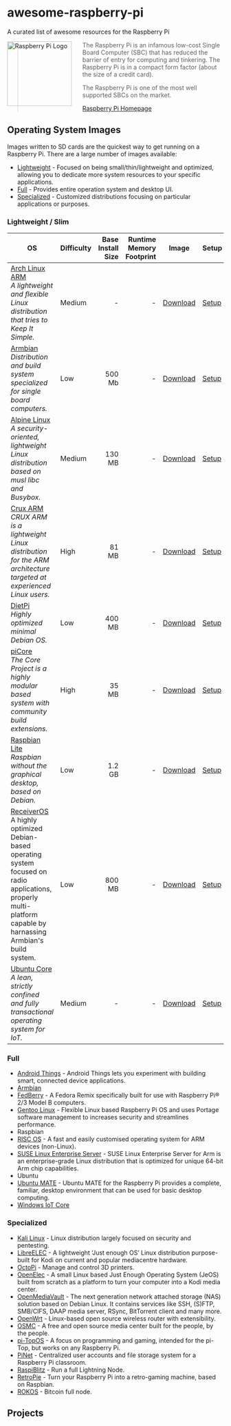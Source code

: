 # awesome-raspberry-pi

A curated list of awesome resources for the Raspberry Pi

<a href="https://www.raspberrypi.org"><img src="https://www.raspberrypi.org/wp-content/uploads/2012/03/raspberry-pi-logo.png" alt="Raspberry Pi Logo" align="left" style="margin-right: 25px" height=150></a>

> The Raspberry Pi is an infamous low-cost Single Board Computer (SBC) that has reduced the barrier of entry for computing and tinkering.
> The Raspberry Pi is in a compact form factor (about the size of a credit card).
>
> The Raspberry Pi is one of the most well supported SBCs on the market.
>
> [Raspberry Pi Homepage](https://raspberrypi.org)

## Operating System Images

Images written to SD cards are the quickest way to get running on a Raspberry Pi. There are a large number of images available:

- [Lightweight](#lightweight--slim) - Focused on being small/thin/lightweight and optimized, allowing you to dedicate more system resources to your specific applications.
- [Full](#full) - Provides entire operation system and desktop UI.
- [Specialized](#specialized) - Customized distributions focusing on particular applications or purposes.

### Lightweight / Slim

| OS | Difficulty | Base Install Size | Runtime Memory Footprint | Image | Setup |
| --- | --------- | --------------: | -----------------------: | ----- | ----- |
| [Arch Linux ARM](https://archlinuxarm.org) <br> *A lightweight and flexible Linux distribution that tries to Keep It Simple.* | Medium | - | - | [Download](http://os.archlinuxarm.org/os/ArchLinuxARM-rpi-3-latest.tar.gz) | [Setup](https://archlinuxarm.org/platforms/armv6/raspberry-pi) |
| [Armbian](https://armbian.com) <br> *Distribution and build system specialized for single board computers.* | Low | 500 Mb | - | [Download](https://www.armbian.com/rpi4b/) | [Setup](https://docs.armbian.com/User-Guide_Getting-Started/) |
| [Alpine Linux](https://wiki.alpinelinux.org/wiki/Main_Page) <br> *A security-oriented, lightweight Linux distribution based on musl libc and Busybox.* | Medium | 130 MB | - | [Download](https://alpinelinux.org/downloads/) | [Setup](https://wiki.alpinelinux.org/wiki/Raspberry_Pi) |
| [Crux ARM](https://crux-arm.nu/Main/HomePage) <br> *CRUX ARM is a lightweight Linux distribution for the ARM architecture targeted at experienced Linux users.* | High | 81 MB  | - | [Download](https://crux-arm.nu/SupportedDevices/Raspberrypi) | [Setup](https://crux-arm.nu/SupportedDevices/Raspberrypi) |
| [DietPi](https://www.dietpi.com) <br> *Highly optimized minimal Debian OS.* | Low | 400 MB | - | [Download](https://dietpi.com/#download) | [Setup](https://dietpi.com/phpbb/viewtopic.php?p=9#p9) |
| [piCore](http://www.tinycorelinux.net/welcome.html) <br> *The Core Project is a highly modular based system with community build extensions.* | High | 35 MB | - | [Download](http://www.tinycorelinux.net/9.x/armv6/) | [Setup](http://tinycorelinux.net/9.x/armv6/releases/RPi/README) |
| [Raspbian Lite](https://www.raspberrypi.org/downloads/raspbian/) <br> *Raspbian without the graphical desktop, based on Debian.* | Low | 1.2 GB | - | [Download](https://www.raspberrypi.org/downloads/raspbian/) | [Setup](https://www.raspberrypi.org/documentation/installation/installing-images/README.md) |
| [ReceiverOS](https://airframes.io/) <br> A highly optimized Debian-based operating system focused on radio applications, properly multi-platform capable by harnassing Armbian's build system. | Low | 800 MB | - | [Download](https://download.receiveros.com) | [Setup](https://documentation.receiveros.com) |
| [Ubuntu Core](https://ubuntu.com/download/iot/raspberry-pi-2-3-core) <br> *A lean, strictly confined and fully transactional operating system for IoT.* | Medium | - | - | [Download](https://ubuntu.com/download/iot/raspberry-pi-2-3-core) | [Setup](https://ubuntu.com/download/iot/raspberry-pi-2-3-core) |

### Full

- [Android Things](https://developer.android.com/things/hardware/raspberrypi.html) - Android Things lets you experiment with building smart, connected device applications.
- [Armbian](https://armbian.com)
- [FedBerry](http://fedberry.org) - A Fedora Remix specifically built for use with Raspberry Pi® 2/3 Model B computers.
- [Gentoo Linux](https://wiki.gentoo.org/wiki/Raspberry_Pi) - Flexible Linux based Raspberry Pi OS and uses Portage software management to increases security and streamlines performance.
- Raspbian
- [RISC OS](https://www.riscosopen.org/content/downloads/raspberry-pi) - A fast and easily customised operating system for ARM devices (non-Linux).
- [SUSE Linux Enterprise Server](https://www.suse.com/products/arm/) - SUSE Linux Enterprise Server for Arm is an enterprise-grade Linux distribution that is optimized for unique 64-bit Arm chip capabilities.
- Ubuntu
- [Ubuntu MATE](https://ubuntu-mate.org/raspberry-pi/) - Ubuntu MATE for the Raspberry Pi provides a complete, familiar, desktop environment that can be used for basic desktop computing.
- [Windows IoT Core](https://docs.microsoft.com/en-us/windows/iot-core/windows-iot-core)
  
### Specialized

- [Kali Linux](https://docs.kali.org/kali-on-arm/install-kali-linux-arm-raspberry-pi) - Linux distribution largely focused on security and pentesting.
- [LibreELEC](https://libreelec.tv) - A lightweight ‘Just enough OS’ Linux distribution purpose-built for Kodi on current and popular mediacentre hardware.
- [OctoPi](https://octoprint.org) - Manage and control 3D printers.
- [OpenElec](https://openelec.tv) - A small Linux based Just Enough Operating System (JeOS) built from scratch as a platform to turn your computer into a Kodi media center.
- [OpenMediaVault](https://www.openmediavault.org) - The next generation network attached storage (NAS) solution based on Debian Linux. It contains services like SSH, (S)FTP, SMB/CIFS, DAAP media server, RSync, BitTorrent client and many more.
- [OpenWrt](https://openwrt.org) - Linux-based open source wireless router with extensibility.
- [OSMC](https://osmc.tv/) - A free and open source media center built for the people, by the people.
- [pi-TopOS](https://www.pi-top.com/products/os) - A focus on programming and gaming, intended for the pi-Top, but works on any Raspberry Pi.
- [PiNet](http://pinet.org.uk) - Centralized user accounts and file storage system for a Raspberry Pi classroom.
- [RaspiBlitz](https://github.com/rootzoll/raspiblitz) - Run a full Lightning Node.
- [RetroPie](https://retropie.org.uk) - Turn your Raspberry Pi into a retro-gaming machine, based on Raspbian.
- [ROKOS](https://rokos.space) - Bitcoin full node.

## Projects
